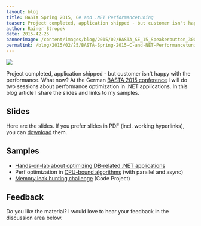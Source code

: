 ```yaml
---
layout: blog
title: BASTA Spring 2015, C# and .NET Performancetuning
teaser: Project completed, application shipped - but customer isn't happy with the performance. What now? At the German BASTA 2015 conference I will do two sessions about performance optimization in .NET applications. In this blog article I share the slides and links to my samples.
author: Rainer Stropek
date: 2015-42-25
bannerimage: /content/images/blog/2015/02/BASTA_SE_15_Speakerbutton_300x250_cropped.png
permalink: /blog/2015/02/25/BASTA-Spring-2015-C-and-NET-Performancetuning
---
```


<p class="floatRight" xmlns="http://www.w3.org/1999/xhtml">
  <img src="{{site.baseurl}}/content/images/blog/2015/02/BASTA_SE_15_Speakerbutton_300x250_.png" />
</p><p xmlns="http://www.w3.org/1999/xhtml">Project completed, application shipped - but customer isn't happy with the performance. What now? At the German <a href="http://basta.net" target="_blank">BASTA 2015 conference</a> I will do two sessions about performance optimization in .NET applications. In this blog article I share the slides and links to my samples.</p><h2 xmlns="http://www.w3.org/1999/xhtml">Slides</h2><p xmlns="http://www.w3.org/1999/xhtml">Here are the slides. If you prefer slides in PDF (incl. working hyperlinks), you can <a href="{{site.baseurl}}/content/images/blog/2015/02/PerfPart1.pdf" target="_blank">download</a> them.</p><script async="async" class="speakerdeck-embed" data-id="12b5c87caf334e6cb45b8f6d78753925" data-ratio="1.77777777777778" src="//speakerdeck.com/assets/embed.js" xmlns="http://www.w3.org/1999/xhtml"></script><h2 xmlns="http://www.w3.org/1999/xhtml">Samples</h2><ul xmlns="http://www.w3.org/1999/xhtml">
  <li>
    <a href="http://www.software-architects.com/devblog/2014/09/22/Profiling-of-DB-Related-C-Applications" target="_blank">Hands-on-lab about optimizing DB-related .NET applications</a>
  </li>
  <li>Perf optimization in <a href="http://www.software-architects.com/devblog/2014/09/22/C-Parallel-and-Async-Programming" target="_blank">CPU-bound algorithms</a> (with parallel and async)</li>
  <li>
    <a href="http://www.codeproject.com/Articles/870053/Challenge-How-many-memory-leaks-can-you-find" target="_blank">Memory leak hunting challenge</a> (Code Project)</li>
</ul><h2 xmlns="http://www.w3.org/1999/xhtml">Feedback</h2><p xmlns="http://www.w3.org/1999/xhtml">Do you like the material? I would love to hear your feedback in the discussion area below.</p>